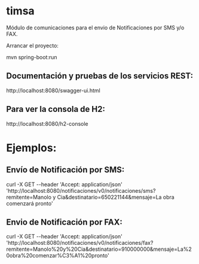 # timsa

Módulo de comunicaciones para el envio de Notificaciones por SMS y/o FAX.


Arrancar el proyecto:

mvn spring-boot:run


Documentación y pruebas de los servicios REST:
----------------------------------------------

http://localhost:8080/swagger-ui.html


Para ver la consola de H2:
--------------------------

http://localhost:8080/h2-console



Ejemplos:
=========

Envío de Notificación por SMS:
-----------------------------

curl -X GET --header 'Accept: application/json' 'http://localhost:8080/notificaciones/v0/notificaciones/sms?remitente=Manolo y Cia&destinatario=650221144&mensaje=La obra comenzará pronto'


Envio de Notificación por FAX:
------------------------------
curl -X GET --header 'Accept: application/json' 'http://localhost:8080/notificaciones/v0/notificaciones/fax?remitente=Manolo%20y%20Cia&destinatario=910000000&mensaje=La%20obra%20comenzar%C3%A1%20pronto'

